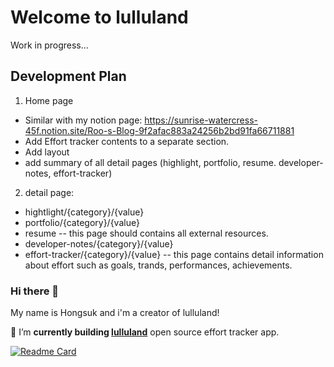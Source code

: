 # Welcome to lulluland

Work in progress...

## Development Plan

1. Home page

- Similar with my notion page: https://sunrise-watercress-45f.notion.site/Roo-s-Blog-9f2afac883a24256b2bd91fa66711881
- Add Effort tracker contents to a separate section.
- Add layout
- add summary of all detail pages (highlight, portfolio, resume. developer-notes, effort-tracker)

2. detail page:

- hightlight/{category}/{value}
- portfolio/{category}/{value}
- resume
  -- this page should contains all external resources.
- developer-notes/{category}/{value}
- effort-tracker/{category}/{value}
  -- this page contains detail information about effort such as goals, trands, performances, achievements.

### Hi there 👋

My name is Hongsuk and i'm a creator of lulluland!

🔭 I’m **currently building [lulluland](https://github.com/deepbig/lulluland)** open source effort tracker app.

[![Readme Card](https://github-readme-stats.vercel.app/api/pin/?username=deepbig&repo=lulluland)](https://github.com/deepbig/lulluland)

<!--
**deepbig/deepbig** is a ✨ _special_ ✨ repository because its `README.md` (this file) appears on your GitHub profile.

Here are some ideas to get you started:

- 🔭 I’m currently working on ...
- 🌱 I’m currently learning ...
- 👯 I’m looking to collaborate on ...
- 🤔 I’m looking for help with ...
- 💬 Ask me about ...
- 📫 How to reach me: ...
- 😄 Pronouns: ...
- ⚡ Fun fact: ...
-->
